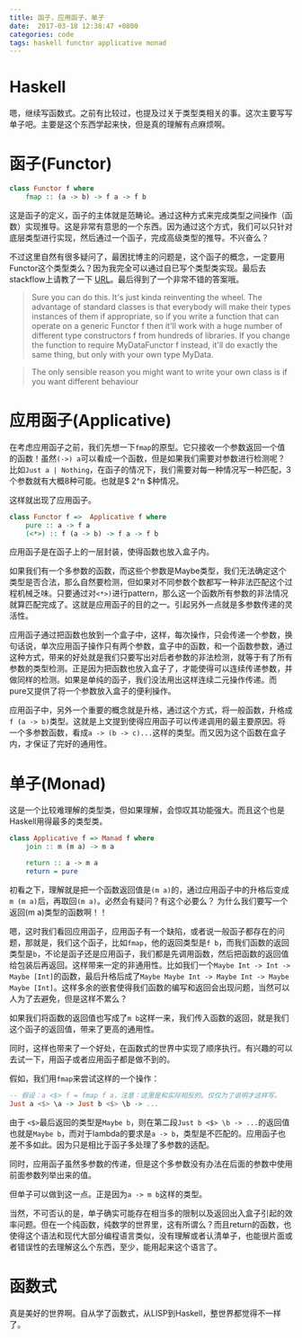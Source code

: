 ```yaml
---
title: 函子，应用函子，单子
date:  2017-03-18 12:38:47 +0800
categories: code
tags: haskell functor applicative monad
---
```


# Haskell
嗯，继续写函数式。之前有比较过，也提及过关于类型类相关的事。这次主要写写单子吧。主要是这个东西学起来快，但是真的理解有点麻烦啊。

# 函子(Functor)
```haskell
class Functor f where
    fmap :: (a -> b) -> f a -> f b
```
这是函子的定义，函子的主体就是范畴论。通过这种方式来完成类型之间操作（函数）实现推导。这是非常有意思的一个东西。因为通过这个方式，我们可以只针对底层类型进行实现，然后通过一个函子，完成高级类型的推导。不兴奋么？

不过这里自然有很多疑问了，最困扰博主的问题是，这个函子的概念，一定要用Functor这个类型类么？因为我完全可以通过自已写个类型类实现。最后去stackflow上请教了一下 [URL](http://stackoverflow.com/questions/42747681/functor-and-type-classes?noredirect=1#comment72612247_42747681)。最后得到了一个非常不错的答案哦。

> Sure you can do this. It's just kinda reinventing the wheel. The advantage of standard classes is that everybody will make their types instances of them if appropriate, so if you write a function that can operate on a generic Functor f then it'll work with a huge number of different type constructors f from hundreds of libraries. If you change the function to require MyDataFunctor f instead, it'll do exactly the same thing, but only with your own type MyData.

> The only sensible reason you might want to write your own class is if you want different behaviour

# 应用函子(Applicative)
在考虑应用函子之前，我们先想一下`fmap`的原型。它只接收一个参数返回一个值的函数！虽然`(->) a`可以看成一个函数，但是如果我们需要对参数进行检测呢？比如`Just a | Nothing`，在函子的情况下，我们需要对每一种情况写一种匹配，3个参数就有大概8种可能。也就是$ 2^n $种情况。

这样就出现了应用函子。
```haskell
class Functor f =>  Applicative f where
    pure :: a -> f a
    (<*>) :: f (a -> b) -> f a -> f b
```

应用函子是在函子上的一层封装，使得函数也放入盒子内。

如果我们有一个多参数的函数，而这些个参数是Maybe类型，我们无法确定这个类型是否合法，那么自然要检测，但如果对不同参数个数都写一种非法匹配这个过程机械乏味。只要通过对`<*>)`进行pattern，那么这一个函数所有参数的非法情况就算匹配完成了。这就是应用函子的目的之一。引起另外一点就是多参数传递的灵活性。

应用函子通过把函数也放到一个盒子中，这样，每次操作，只会传递一个参数，换句话说，单次应用函子操作只有两个参数，盒子中的函数，和一个函数参数，通过这种方式，带来的好处就是我们只要写出对后者参数的非法检测，就等于有了所有参数的类型检测。正是因为把函数也放入盒子了，才能使得可以连续传递参数，并做同样的检测。如果是单纯的函子，我们没法用出这样连续二元操作传递。而pure又提供了将一个参数放入盒子的便利操作。

应用函子中，另外一个重要的概念就是升格，通过这个方式，将一般函数，升格成`f (a -> b)`类型。这就是上文提到使得应用函子可以传递调用的最主要原因。将一个多参数函数，看成`a -> (b -> c)...`这样的类型。而又因为这个函数在盒子内，才保证了完好的通用性。

# 单子(Monad)
这是一个比较难理解的类型类，但如果理解，会惊叹其功能强大。而且这个也是Haskell用得最多的类型类。

```haskell
class Applicative f => Manad f where
    join :: m (m a) -> m a

    return :: a -> m a
    return = pure
```

初看之下，理解就是把一个函数返回值是`(m a)`的，通过应用函子中的升格后变成`m (m a)`后，再取回`(m a)`。必然会有疑问？有这个必要么？ 为什么我们要写一个返回(m a)类型的函数啊！！

嗯，这时我们看回应用函子，应用函子有一个缺陷，或者说一般函子都存在的问题，那就是，我们这个函子，比如`fmap`，他的返回类型是`f b`，而我们函数的返回类型是`b`，不论是函子还是应用函子，我们都是先调用函数，然后把函数的返回值给包装后再返回。这样带来一定的非通用性。比如我们一个`Maybe Int -> Int -> Maybe [Int]`的函数，最后升格后成了`Maybe Maybe Int -> Maybe Int -> Maybe Maybe [Int]`。这样多余的嵌套使得我们函数的编写和返回会出现问题，当然可以人为了去避免，但是这样不累么？

如果我们将函数的返回值也写成了`m b`这样一来，我们传入函数的返回，就是我们这个函子的返回值，带来了更高的通用性。

同时，这样也带来了一个好处，在函数式的世界中实现了顺序执行。有兴趣的可以去试一下，用函子或者应用函子都是做不到的。

假如，我们用`fmap`来尝试这样的一个操作：

```haskell
-- 假设：a <$> f = fmap f a，注意：这里是和实际相反的。仅仅为了说明才这样写。
Just a <$> \a -> Just b <$> \b -> ...
```

由于 `<$>`最后返回的类型是`Maybe b`，则在第二段`Just b <$> \b -> ...`的返回值也就是`Maybe b`，而对于lambda的要求是`a -> b`，类型是不匹配的。应用函子也差不多如此。因为只是相比于函子多处理了多参数的适配。

同时，应用函子虽然多参数的传递，但是这个多参数没有办法在后面的参数中使用前面参数列举出来的值。

但单子可以做到这一点。正是因为`a -> m b`这样的类型。

当然，不可否认的是，单子确实可能存在相当多的限制以及返回出入盒子引起的效率问题。但在一个纯函数，纯数学的世界里，这有所谓么？而且return的函数，也使得这个语法和现代大部分编程语言类似，没有理解或者认清单子，也能很片面或者错误性的去理解这么个东西，至少，能用起来这个语言了。

# 函数式
真是美好的世界啊。自从学了函数式，从LISP到Haskell，整世界都觉得不一样了。


